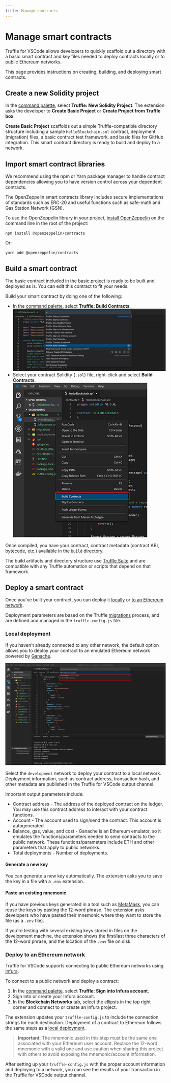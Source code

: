 ```yaml
---
title: Manage contracts
---
```


# Manage smart contracts

Truffle for VSCode allows developers to quickly scaffold out a directory with a basic smart contract
and key files needed to deploy contracts locally or to public Ethereum networks.

This page provides instructions on creating, building, and deploying smart contracts.

## Create a new Solidity project

In the [command palette](../reference/command-palette.md), select **Truffle: New Solidity Project**.
The extension asks the developer to **Create Basic Project** or **Create Project from Truffle box**.

**Create Basic Project** scaffolds out a simple Truffle-compatible directory structure including
a sample `HelloBlockchain.sol` contract, deployment (migration) files, a basic contract test
framework, and basic files for GitHub integration.
This smart contract directory is ready to build and deploy to a network.

## Import smart contract libraries

We recommend using the npm or Yarn package manager to handle contract dependencies allowing you to
have version control across your dependent contracts.

The OpenZeppelin smart contracts library includes secure implementations of standards such as ERC-20
and useful functions such as safe-math and Gas Station Network (GSN).

To use the OpenZeppelin library in your project,
[install OpenZeppelin](https://docs.openzeppelin.com/contracts/4.x/#install) on the command line in
the root of the project:

```shell
npm install @openzeppelin/contracts
```

Or:

```shell
yarn add @openzeppelin/contracts
```

## Build a smart contract

The basic contract included in the [basic project](#create-a-new-solidity-project) is ready to be
built and deployed as is.
You can edit this contract to fit your needs.

Build your smart contract by doing one of the following:

- In the [command palette](../reference/command-palette.md), select **Truffle: Build Contracts**.
  ![Command Palette - build contract](../images/commandpalettebuild.jpg)
- Select your contract Solidity (`.sol`) file, right-click and select **Build Contracts**.
  ![Right-click contract - build contract](../images/buildContractRightClick.png)

Once compiled, you have your contract, contract metadata (contract ABI, bytecode, etc.) available in
the `build` directory.

The build artifacts and directory structure use [Truffle Suite](https://trufflesuite.com/) and are
compatible with any Truffle automation or scripts that depend on that framework.

## Deploy a smart contract

Once you've built your contract, you can deploy it [locally](#local-deployment) or
[to an Ethereum network](#deploy-to-an-ethereum-network).

Deployment parameters are based on the Truffle
[migrations](../../truffle/getting-started/running-migrations.md) process, and are defined and
managed in the `truffle-config.js` file.

### Local deployment

If you haven't already connected to any other network, the default option allows you to deploy your
contract to an emulated Ethereum network powered by [Ganache](../../ganache/index.md).

![Smart contract deployment - local](../images/deployContractSelectDefault.png)

Select the `development` network to deploy your contract to a local network.
Deployment information, such as contract address, transaction hash, and other metadata are
published in the Truffle for VSCode output channel.

Important output parameters include:

- Contract address - The address of the deployed contract on the ledger.
  You may use this contract address to interact with your contract functions.
- Account - The account used to sign/send the contract.
  This account is autogenerated.
- Balance, gas, value, and cost - Ganache is an Ethereum emulator, so it emulates the
  functions/parameters needed to send contracts to the public network.
  These functions/parameters include ETH and other parameters that apply to public networks.
- Total deployments - Number of deployments.

#### Generate a new key

You can generate a new key automatically.
The extension asks you to save the key in a file with a `.env` extension.

#### Paste an existing mnemonic

If you have previous keys generated in a tool such as [MetaMask](https://metamask.io/), you can
reuse the keys by pasting the 12-word phrase.
The extension asks developers who have pasted their mnemonic where they want to store the
file (as a `.env` file).

If you're testing with several existing keys stored in files on the development machine, the
extension shows the first/last three characters of the 12-word phrase, and the location of the
`.env` file on disk.

### Deploy to an Ethereum network

Truffle for VSCode supports connecting to public Ethereum networks using [Infura](https://infura.io/).

To connect to a public network and deploy a contract:

1. In the [command palette](../reference/command-palette.md), select **Truffle: Sign into Infura account**.
1. Sign into or create your Infura account.
1. In the **Blockchain Networks** tab, select the ellipsis in the top right corner and connect to or
   create an Infura project.

The extension updates your `truffle-config.js` to include the connection strings for each destination.
Deployment of a contract to Ethereum follows the same steps as a [local deployment](#local-deployment).

> **Important**: The mnemonic used in this step must be the same one associated with your Ethereum
user account.
Replace the 12-word mnemonic with a valid one and use caution when sharing this project with others
to avoid exposing the mnemonic/account information.

After setting up your `truffle-config.js` with the proper account information and deploying to a
network, you can see the results of your transaction in the Truffle for VSCode output channel.
